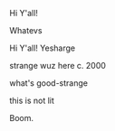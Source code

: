 
Hi Y'all!


Whatevs



Hi Y'all!
Yesharge


strange wuz here c. 2000

what's good-strange

this is not lit

Boom.


